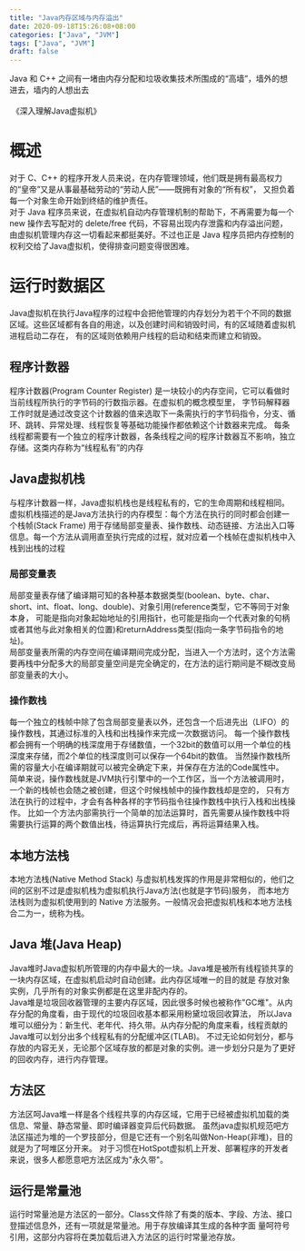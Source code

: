 ```yaml
---
title: "Java内存区域与内存溢出"
date: 2020-09-18T15:26:08+08:00
categories: ["Java", "JVM"]
tags: ["Java", "JVM"]
draft: false
---
```


Java 和 C++ 之间有一堵由内存分配和垃圾收集技术所围成的“高墙”，墙外的想进去，墙内的人想出去  
&nbsp;&nbsp;&nbsp;&nbsp;&nbsp;&nbsp;&nbsp;&nbsp;&nbsp;&nbsp;&nbsp;&nbsp;&nbsp;&nbsp;&nbsp;&nbsp;&nbsp;&nbsp;&nbsp;&nbsp;&nbsp;&nbsp;&nbsp;&nbsp;&nbsp;&nbsp;&nbsp;&nbsp;&nbsp;&nbsp;&nbsp;&nbsp;&nbsp;&nbsp;&nbsp;&nbsp;&nbsp;&nbsp;&nbsp;&nbsp;&nbsp;&nbsp;&nbsp;&nbsp;&nbsp;&nbsp;&nbsp;&nbsp;&nbsp;&nbsp;&nbsp;&nbsp;&nbsp;&nbsp;&nbsp;&nbsp;&nbsp;&nbsp;&nbsp;&nbsp;&nbsp;&nbsp;&nbsp;&nbsp;&nbsp;&nbsp;&nbsp;&nbsp;&nbsp;&nbsp;&nbsp;&nbsp;&nbsp;&nbsp;&nbsp;&nbsp;&nbsp;&nbsp;&nbsp;&nbsp;&nbsp;&nbsp;&nbsp;&nbsp;&nbsp;&nbsp;&nbsp;&nbsp;&nbsp;&nbsp;&nbsp;&nbsp;&nbsp;&nbsp;&nbsp;&nbsp;&nbsp;&nbsp;&nbsp;&nbsp;&nbsp;&nbsp;&nbsp;&nbsp;&nbsp;&nbsp;&nbsp;&nbsp;&nbsp;&nbsp;&nbsp;&nbsp;&nbsp;&nbsp;&nbsp;&nbsp;&nbsp;&nbsp;&nbsp;&nbsp;&nbsp;&nbsp;&nbsp;&nbsp;&nbsp;&nbsp;&nbsp;&nbsp;&nbsp;《深入理解Java虚拟机》


<!--more-->

# 概述

对于 C、C++ 的程序开发人员来说，在内存管理领域，他们既是拥有最高权力的“皇帝”又是从事最基础劳动的“劳动人民”——既拥有对象的“所有权”，
又担负着每一个对象生命开始到终结的维护责任。  
对于 Java 程序员来说，在虚拟机自动内存管理机制的帮助下，不再需要为每一个 new 操作去写配对的 delete/free 代码，不容易出现内存泄露和内存溢出问题，
由虚拟机管理内存这一切看起来都挺美好。不过也正是 Java 程序员把内存控制的权利交给了Java虚拟机，使得排查问题变得很困难。

# 运行时数据区
Java虚拟机在执行Java程序的过程中会把他管理的内存划分为若干个不同的数据区域。这些区域都有各自的用途，以及创建时间和销毁时间，有的区域随着虚拟机进程启动二存在，
有的区域则依赖用户线程的启动和结束而建立和销毁。
## 程序计数器

程序计数器(Program Counter Register) 是一块较小的内存空间，它可以看做时当前线程所执行的字节码的行数指示器。在虚拟机的概念模型里，
字节码解释器工作时就是通过改变这个计数器的值来选取下一条需执行的字节码指令，分支、循环、跳转、异常处理、线程恢复等基础功能操作都依赖这个计数器来完成。
每条线程都需要有一个独立的程序计数器，各条线程之间的程序计数器互不影响，独立存储。这类内存称为“线程私有”的内存

## Java虚拟机栈
与程序计数器一样，Java虚拟机栈也是线程私有的，它的生命周期和线程相同。虚拟机栈描述的是Java方法执行的内存模型：每个方法在执行的同时都会创建一个栈帧(Stack Frame)
用于存储局部变量表、操作数栈、动态链接、方法出入口等信息。每一个方法从调用直至执行完成的过程，就对应着一个栈帧在虚拟机栈中入栈到出栈的过程

### 局部变量表
局部变量表存储了编译期可知的各种基本数据类型(boolean、byte、char、short、int、float、long、double)、对象引用(reference类型，它不等同于对象本身，
可能是指向对象起始地址的引用指针，也可能是指向一个代表对象的句柄或者其他与此对象相关的位置)和returnAddress类型(指向一条字节码指令的地址)。  
局部变量表所需的内存空间在编译期间完成分配，当进入一个方法时，这个方法需要再栈中分配多大的局部变量空间是完全确定的，在方法的运行期间是不糊改变局部变量表的大小。

### 操作数栈
每一个独立的栈帧中除了包含局部变量表以外，还包含一个后进先出（LIFO）的操作数栈，其通过标准的入栈和出栈操作来完成一次数据访问。
每一个操作数栈都会拥有一个明确的栈深度用于存储数值，一个32bit的数值可以用一个单位的栈深度来存储，而2个单位的栈深度则可以保存一个64bit的数值。
当然操作数栈所需的容量大小在编译期就可以被完全确定下来，并保存在方法的Code属性中。  
简单来说，操作数栈就是JVM执行引擎中的一个工作区，当一个方法被调用时，一个新的栈帧也会随之被创建，但这个时候栈帧中的操作数栈却是空的，
只有方法在执行的过程中，才会有各种各样的字节码指令往操作数栈中执行入栈和出栈操作。
比如一个方法内部需执行一个简单的加法运算时，首先需要从操作数栈中将需要执行运算的两个数值出栈，待运算执行完成后，再将运算结果入栈。

## 本地方法栈
本地方法栈(Native Method Stack) 与虚拟机栈发挥的作用是非常相似的，他们之间的区别不过是虚拟机栈为虚拟机执行Java方法(也就是字节码)服务，
而本地方法栈则为虚拟机使用到的 Native 方法服务。一般情况会把虚拟机栈和本地方法栈合二为一，统称为栈。 

## Java 堆(Java Heap)
Java堆时Java虚拟机所管理的内存中最大的一块。Java堆是被所有线程锁共享的一块内存区域，在虚拟机启动时自动创建。此内存区域唯一的目的就是
存放对象实例，几乎所有的对象实例都是在这里非配内存的。  
Java堆是垃圾回收器管理的主要内存区域，因此很多时候也被称作"GC堆"。从内存分配的角度看，由于现代的垃圾回收基本都采用粉黛垃圾回收算法，
所以Java堆可以细分为：新生代、老年代、持久带。从内存分配的角度来看，线程贡献的Java堆可以划分出多个线程私有的分配缓冲区(TLAB)。
不过无论如何划分，都与存放的内容无关，无论那个区域存放的都是对象的实例。进一步划分只是为了更好的回收内存，进行内存管理。

## 方法区
方法区呵Java堆一样是各个线程共享的内存区域，它用于已经被虚拟机加载的类信息、常量、静态常量、即时编译器变异后代码数据。
虽然java虚拟机规范吧方法区描述为堆的一个罗技部分，但是它还有一个别名叫做Non-Heap(非堆)，目的就是为了呵堆区分开来。
对于习惯在HotSpot虚拟机上开发、部署程序的开发者来说，很多人都愿意吧方法区成为"永久带"。

## 运行是常量池
运行时常量池是方法区的一部分。Class文件除了有类的版本、字段、方法、接口登描述信息外，还有一项就是常量池。用于存放编译其生成的各种字面
量呵符号引用，这部分内容将在类加载后进入方法区的运行时常量池存放。
